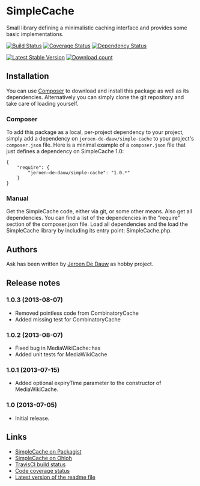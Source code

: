 # SimpleCache

Small library defining a minimalistic caching interface and provides some basic implementations.

[![Build Status](https://secure.travis-ci.org/JeroenDeDauw/SimpleCache.png?branch=master)](http://travis-ci.org/JeroenDeDauw/SimpleCache)
[![Coverage Status](https://coveralls.io/repos/JeroenDeDauw/SimpleCache/badge.png?branch=master)](https://coveralls.io/r/JeroenDeDauw/SimpleCache?branch=master)
[![Dependency Status](https://www.versioneye.com/package/php--jeroen-de-dauw--simple-cache/badge.png)](https://www.versioneye.com/package/php--jeroen-de-dauw--simple-cache)

[![Latest Stable Version](https://poser.pugx.org/jeroen-de-dauw/simple-cache/version.png)](https://packagist.org/packages/jeroen-de-dauw/simple-cache)
[![Download count](https://poser.pugx.org/jeroen-de-dauw/simple-cache/d/total.png)](https://packagist.org/packages/jeroen-de-dauw/simple-cache)

## Installation

You can use [Composer](http://getcomposer.org/) to download and install
this package as well as its dependencies. Alternatively you can simply clone
the git repository and take care of loading yourself.

### Composer

To add this package as a local, per-project dependency to your project, simply add a
dependency on `jeroen-de-dauw/simple-cache` to your project's `composer.json` file.
Here is a minimal example of a `composer.json` file that just defines a dependency on
SimpleCache 1.0:

    {
        "require": {
            "jeroen-de-dauw/simple-cache": "1.0.*"
        }
    }

### Manual

Get the SimpleCache code, either via git, or some other means. Also get all dependencies.
You can find a list of the dependencies in the "require" section of the composer.json file.
Load all dependencies and the load the SimpleCache library by including its entry point:
SimpleCache.php.

## Authors

Ask has been written by [Jeroen De Dauw](https://www.mediawiki.org/wiki/User:Jeroen_De_Dauw)
as hobby project.

## Release notes

### 1.0.3 (2013-08-07)

* Removed pointless code from CombinatoryCache
* Added missing test for CombinatoryCache

### 1.0.2 (2013-08-07)

* Fixed bug in MediaWikiCache::has
* Added unit tests for MediaWikiCache

### 1.0.1 (2013-07-15)

* Added optional expiryTime parameter to the constructor of MediaWikiCache.

### 1.0 (2013-07-05)

* Initial release.

## Links

* [SimpleCache on Packagist](https://packagist.org/packages/jeroen-de-dauw/simple-cache)
* [SimpleCache on Ohloh](https://www.ohloh.net/p/simplecache)
* [TravisCI build status](http://travis-ci.org/JeroenDeDauw/SimpleCache)
* [Code coverage status](https://coveralls.io/r/JeroenDeDauw/SimpleCache?branch=master)
* [Latest version of the readme file](https://github.com/JeroenDeDauw/SimpleCache/blob/master/README.md)
